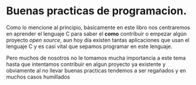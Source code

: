 # Buenas practicas de programacion.
Como lo mencione al principio, básicamente en este libro nos centraremos en aprender el lenguaje C para saber el **como** contribuir o empezar algún proyecto *open source*, aun hoy día existen tantas aplicaciones que usan el lenguaje C y es casi vital que sepamos programar en este lenguaje.

Pero muchos de nosotros no le tomamos mucha importancia a este tema hasta que intentamos contribuir en algun proyecto ya existente y obviamente al no llevar buenas practicas tendemos a ser regañados y en muchos casos humillados